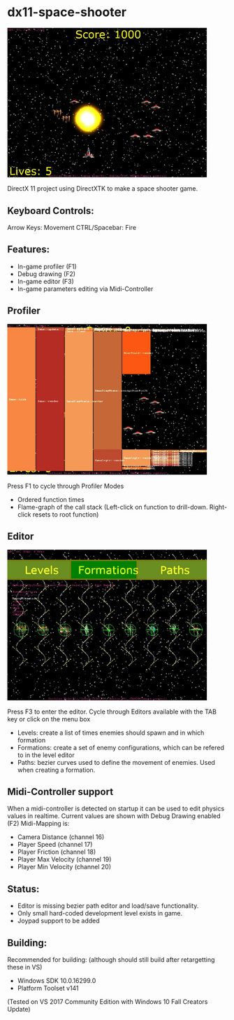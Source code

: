 # dx11-space-shooter
<img src="game.jpg" width="457px"></img>


DirectX 11 project using DirectXTK to make a space shooter game.

## Keyboard Controls:
Arrow Keys: Movement
CTRL/Spacebar: Fire


## Features:
+ In-game profiler (F1)
+ Debug drawing (F2)
+ In-game editor (F3)
+ In-game parameters editing via Midi-Controller


## Profiler
<img src="profiler.jpg" width="457px"></img>

Press F1 to cycle through Profiler Modes
+ Ordered function times
+ Flame-graph of the call stack (Left-click on function to drill-down. Right-click resets to root function)

## Editor
<img src="editor.jpg" width="457px"></img>

Press F3 to enter the editor.
Cycle through Editors available with the TAB key or click on the menu box
+ Levels: create a list of times enemies should spawn and in which formation
+ Formations: create a set of enemy configurations, which can be refered to in the level editor
+ Paths: bezier curves used to define the movement of enemies. Used when creating a formation.


## Midi-Controller support
When a midi-controller is detected on startup it can be used to edit physics values in realtime.
Current values are shown with Debug Drawing enabled (F2)
Midi-Mapping is:
+ Camera Distance (channel 16)
+ Player Speed (channel 17)
+ Player Friction (channel 18)
+ Player Max Velocity (channel 19)
+ Player Min Velocity (channel 20)


## Status:
+ Editor is missing bezier path editor and load/save functionality.
+ Only small hard-coded development level exists in game.
+ Joypad support to be added


## Building:
Recommended for building: (although should still build after retargetting these in VS)
+ Windows SDK 10.0.16299.0
+ Platform Toolset v141

(Tested on VS 2017 Community Edition with Windows 10 Fall Creators Update)
